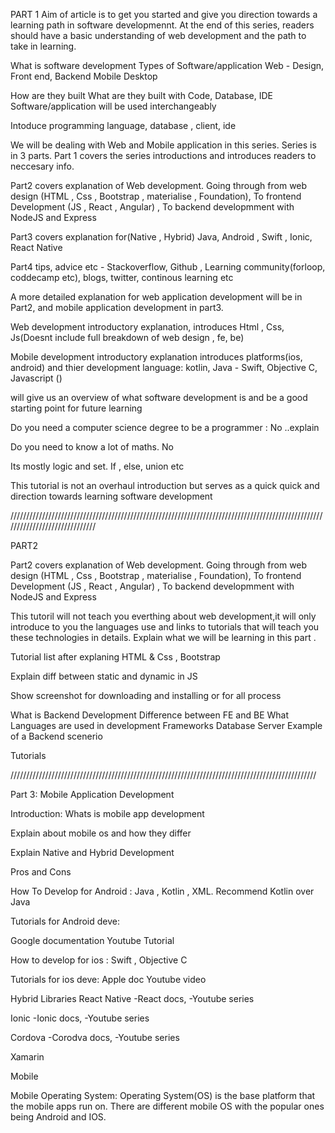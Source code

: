 PART 1
Aim of article is to get you started and give you direction towards a learning path in software developmennt. At the end of this series, readers should have a basic understanding of web development and the path to take in learning.

What is software development
Types of Software/application
Web - Design, Front end, Backend
Mobile
Desktop

How are they built
What are they built with Code, Database, IDE
Software/application will be used interchangeably




Intoduce programming language, database , client, ide

We will be dealing with Web and Mobile application in this series.
Series is in 3 parts. 
Part 1 covers the series introductions and introduces readers to neccesary info.

Part2 covers explanation of Web development.
Going through from web design (HTML , Css , Bootstrap , materialise , Foundation), To frontend Development (JS , React , Angular) , To backend developmment with NodeJS and Express

Part3 covers explanation for(Native , Hybrid) Java, Android , Swift , Ionic, React Native

Part4 tips, advice etc - Stackoverflow, Github , Learning community(forloop, coddecamp etc), blogs, twitter, continous learning etc




A more detailed explanation for web application development will be in Part2, and mobile application development in part3.


Web development introductory explanation, introduces Html , Css, Js(Doesnt include full breakdown of web design , fe, be)

Mobile development introductory explanation introduces platforms(ios, android) and thier development language: kotlin, Java - Swift, Objective C, Javascript ()




will give us an overview of what software development is and be a good starting point for future learning

Do you need a computer science degree to be a programmer : No ..explain

Do you need to know a lot of maths. No

Its mostly logic and set. If , else, union etc



This tutorial is not an overhaul introduction but serves as a quick quick and direction towards learning software development


//////////////////////////////////////////////////////////////////////////////////////////////////////////////////////////////

PART2

Part2 covers explanation of Web development.
Going through from web design (HTML , Css , Bootstrap , materialise , Foundation), To frontend Development (JS , React , Angular) , To backend developmment with NodeJS and Express


This tutoril will not teach you everthing about web development,it will only introduce to you the languages use and links to tutorials that will teach you these technologies in details.
Explain what we will be learning in this part .



Tutorial list after explaning HTML & Css , Bootstrap


Explain diff between static and dynamic in JS

Show screenshot for downloading and installing or for all process

What is Backend Development
Difference between FE and BE
What Languages are used in development
Frameworks
Database
Server
Example of a Backend scenerio

Tutorials


/////////////////////////////////////////////////////////////////////////////////////////////////

Part 3: Mobile Application Development

Introduction: Whats is mobile app development

Explain about mobile os and how they differ

Explain Native and Hybrid Development

Pros and Cons

How To Develop for Android : Java , Kotlin , XML. Recommend Kotlin over Java

Tutorials for Android deve:

Google documentation
Youtube Tutorial

How to develop for ios :
Swift , Objective C

Tutorials for ios deve:
Apple doc
Youtube video


Hybrid Libraries
React Native
-React docs,
-Youtube series

Ionic
-Ionic docs,
-Youtube series

Cordova
-Corodva docs,
-Youtube series

Xamarin



 Mobile
 
 Mobile Operating System:
 Operating System(OS) is the base platform that the mobile  apps run on. There are different  mobile OS with the popular ones being Android and IOS.
